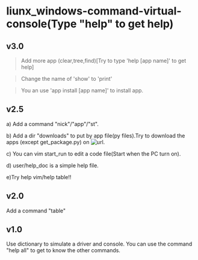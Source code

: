 # liunx_windows-command-virtual-console(Type "help" to get help)

## v3.0

> Add more app (clear,tree,find)\[Try to type 'help \[app name\]' to get help\]

> Change the name of 'show' to 'print'

> You an use 'app install \[app name\]' to install app.


## v2.5

a) Add a command "nick"/"app"/"st".

b) Add a dir "downloads" to put by app file(py files).Try to download the apps (except get_package.py) on ![url](https://github.com/wzm-2007/liunx_windows-command-virtual-console/tree/main/downloads).

c) You can vim start_run to edit a code file(Start when the PC turn on).

d) user/help_doc is a simple help file.

e)Try help vim/help table!!

## v2.0

Add a command "table"

## v1.0

Use dictionary to simulate a driver and console.
You can use the command "help all" to get to know the other commands.

